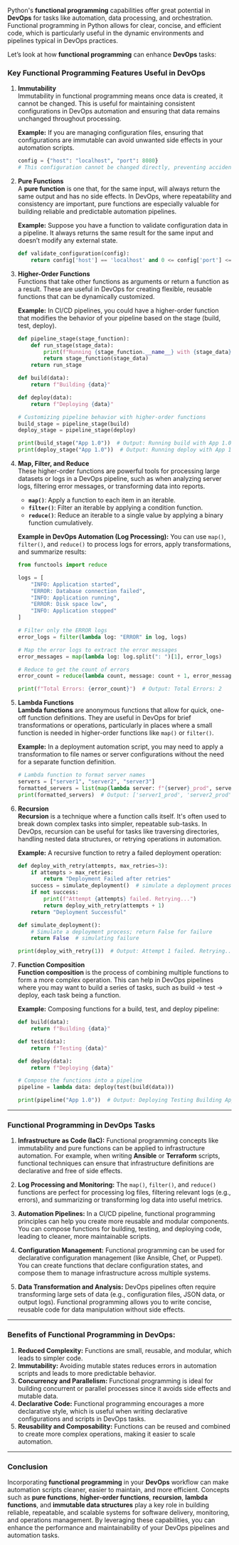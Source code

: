 Python's **functional programming** capabilities offer great potential in **DevOps** for tasks like automation, data processing, and orchestration. Functional programming in Python allows for clear, concise, and efficient code, which is particularly useful in the dynamic environments and pipelines typical in DevOps practices.

Let’s look at how **functional programming** can enhance **DevOps** tasks:

### **Key Functional Programming Features Useful in DevOps**

1. **Immutability**  
   Immutability in functional programming means once data is created, it cannot be changed. This is useful for maintaining consistent configurations in DevOps automation and ensuring that data remains unchanged throughout processing.

   **Example:**
   If you are managing configuration files, ensuring that configurations are immutable can avoid unwanted side effects in your automation scripts.
   ```python
   config = {"host": "localhost", "port": 8080}
   # This configuration cannot be changed directly, preventing accidental modifications
   ```

2. **Pure Functions**  
   A **pure function** is one that, for the same input, will always return the same output and has no side effects. In DevOps, where repeatability and consistency are important, pure functions are especially valuable for building reliable and predictable automation pipelines.

   **Example:**
   Suppose you have a function to validate configuration data in a pipeline. It always returns the same result for the same input and doesn’t modify any external state.
   ```python
   def validate_configuration(config):
       return config['host'] == 'localhost' and 0 <= config['port'] <= 65535
   ```

3. **Higher-Order Functions**  
   Functions that take other functions as arguments or return a function as a result. These are useful in DevOps for creating flexible, reusable functions that can be dynamically customized.

   **Example:**
   In CI/CD pipelines, you could have a higher-order function that modifies the behavior of your pipeline based on the stage (build, test, deploy).
   ```python
   def pipeline_stage(stage_function):
       def run_stage(stage_data):
           print(f"Running {stage_function.__name__} with {stage_data}")
           return stage_function(stage_data)
       return run_stage

   def build(data):
       return f"Building {data}"

   def deploy(data):
       return f"Deploying {data}"

   # Customizing pipeline behavior with higher-order functions
   build_stage = pipeline_stage(build)
   deploy_stage = pipeline_stage(deploy)

   print(build_stage("App 1.0"))  # Output: Running build with App 1.0
   print(deploy_stage("App 1.0"))  # Output: Running deploy with App 1.0
   ```

4. **Map, Filter, and Reduce**  
   These higher-order functions are powerful tools for processing large datasets or logs in a DevOps pipeline, such as when analyzing server logs, filtering error messages, or transforming data into reports.

   - **`map()`**: Apply a function to each item in an iterable.
   - **`filter()`**: Filter an iterable by applying a condition function.
   - **`reduce()`**: Reduce an iterable to a single value by applying a binary function cumulatively.

   **Example in DevOps Automation (Log Processing):**
   You can use `map()`, `filter()`, and `reduce()` to process logs for errors, apply transformations, and summarize results:
   ```python
   from functools import reduce

   logs = [
       "INFO: Application started",
       "ERROR: Database connection failed",
       "INFO: Application running",
       "ERROR: Disk space low",
       "INFO: Application stopped"
   ]

   # Filter only the ERROR logs
   error_logs = filter(lambda log: "ERROR" in log, logs)

   # Map the error logs to extract the error messages
   error_messages = map(lambda log: log.split(": ")[1], error_logs)

   # Reduce to get the count of errors
   error_count = reduce(lambda count, message: count + 1, error_messages, 0)

   print(f"Total Errors: {error_count}")  # Output: Total Errors: 2
   ```

5. **Lambda Functions**  
   **Lambda functions** are anonymous functions that allow for quick, one-off function definitions. They are useful in DevOps for brief transformations or operations, particularly in places where a small function is needed in higher-order functions like `map()` or `filter()`.

   **Example:**
   In a deployment automation script, you may need to apply a transformation to file names or server configurations without the need for a separate function definition.
   ```python
   # Lambda function to format server names
   servers = ["server1", "server2", "server3"]
   formatted_servers = list(map(lambda server: f"{server}_prod", servers))
   print(formatted_servers)  # Output: ['server1_prod', 'server2_prod', 'server3_prod']
   ```

6. **Recursion**  
   **Recursion** is a technique where a function calls itself. It's often used to break down complex tasks into simpler, repeatable sub-tasks. In DevOps, recursion can be useful for tasks like traversing directories, handling nested data structures, or retrying operations in automation.

   **Example:**
   A recursive function to retry a failed deployment operation:
   ```python
   def deploy_with_retry(attempts, max_retries=3):
       if attempts > max_retries:
           return "Deployment Failed after retries"
       success = simulate_deployment()  # simulate a deployment process
       if not success:
           print(f"Attempt {attempts} failed. Retrying...")
           return deploy_with_retry(attempts + 1)
       return "Deployment Successful"

   def simulate_deployment():
       # Simulate a deployment process; return False for failure
       return False  # simulating failure

   print(deploy_with_retry(1))  # Output: Attempt 1 failed. Retrying... and eventually fails after retries
   ```

7. **Function Composition**  
   **Function composition** is the process of combining multiple functions to form a more complex operation. This can help in DevOps pipelines where you may want to build a series of tasks, such as build → test → deploy, each task being a function.

   **Example:**
   Composing functions for a build, test, and deploy pipeline:
   ```python
   def build(data):
       return f"Building {data}"

   def test(data):
       return f"Testing {data}"

   def deploy(data):
       return f"Deploying {data}"

   # Compose the functions into a pipeline
   pipeline = lambda data: deploy(test(build(data)))

   print(pipeline("App 1.0"))  # Output: Deploying Testing Building App 1.0
   ```

---

### **Functional Programming in DevOps Tasks**

1. **Infrastructure as Code (IaC):**
   Functional programming concepts like immutability and pure functions can be applied to infrastructure automation. For example, when writing **Ansible** or **Terraform** scripts, functional techniques can ensure that infrastructure definitions are declarative and free of side effects.

2. **Log Processing and Monitoring:**
   The `map()`, `filter()`, and `reduce()` functions are perfect for processing log files, filtering relevant logs (e.g., errors), and summarizing or transforming log data into useful metrics.

3. **Automation Pipelines:**
   In a CI/CD pipeline, functional programming principles can help you create more reusable and modular components. You can compose functions for building, testing, and deploying code, leading to cleaner, more maintainable scripts.

4. **Configuration Management:**
   Functional programming can be used for declarative configuration management (like Ansible, Chef, or Puppet). You can create functions that declare configuration states, and compose them to manage infrastructure across multiple systems.

5. **Data Transformation and Analysis:**
   DevOps pipelines often require transforming large sets of data (e.g., configuration files, JSON data, or output logs). Functional programming allows you to write concise, reusable code for data manipulation without side effects.

---

### **Benefits of Functional Programming in DevOps:**
1. **Reduced Complexity:** Functions are small, reusable, and modular, which leads to simpler code.
2. **Immutability:** Avoiding mutable states reduces errors in automation scripts and leads to more predictable behavior.
3. **Concurrency and Parallelism:** Functional programming is ideal for building concurrent or parallel processes since it avoids side effects and mutable data.
4. **Declarative Code:** Functional programming encourages a more declarative style, which is useful when writing declarative configurations and scripts in DevOps tasks.
5. **Reusability and Composability:** Functions can be reused and combined to create more complex operations, making it easier to scale automation.

---

### **Conclusion**
Incorporating **functional programming** in your **DevOps** workflow can make automation scripts cleaner, easier to maintain, and more efficient. Concepts such as **pure functions**, **higher-order functions**, **recursion**, **lambda functions**, and **immutable data structures** play a key role in building reliable, repeatable, and scalable systems for software delivery, monitoring, and operations management. By leveraging these capabilities, you can enhance the performance and maintainability of your DevOps pipelines and automation tasks.